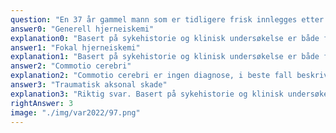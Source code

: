 ```yaml
---
question: "En 37 år gammel mann som er tidligere frisk innlegges etter sykkelulykke. Ved innkomst er GCS 8 (Ø1, V3, M4). Han mottas av traumeteam, intuberes og sederes. Man konkluderer med at det foreligger en isolert hodeskade. CT caput viser kun mindre punktformige blødninger i hjernen. Han henvises derfor til en cerebral MR. Under vises et coronal snitt med MR FLAIR sekvens. Hva er mest sannsynlige morfologiske diagnose basert på sykehistorie og MR?"
answer0: "Generell hjerneiskemi"
explanation0: "Basert på sykehistorie og klinisk undersøkelse er både fokal iskemi (f.eks. sekundært til karskade) og generell iskemi (sekundært til ufrie luftveier, thoraxskade, hypotensjon) en mulighet, men MR-bilde er desidert mest forenlig med traumatisk aksonal skade (typiske forandringer i corpus callosum og mesencephalon)."
answer1: "Fokal hjerneiskemi"
explanation1: "Basert på sykehistorie og klinisk undersøkelse er både fokal iskemi (f.eks. sekundært til karskade) og generell iskemi (sekundært til ufrie luftveier, thoraxskade, hypotensjon) en mulighet, men MR-bilde er desidert mest forenlig med traumatisk aksonal skade (typiske forandringer i corpus callosum og mesencephalon)."
answer2: "Commotio cerebri"
explanation2: "Commotio cerebri er ingen diagnose, i beste fall beskrivelse av en skademekanisme. Dessverre henger dette begrepet igjen i nevrotraumatologien."
answer3: "Traumatisk aksonal skade"
explanation3: "Riktig svar. Basert på sykehistorie og klinisk undersøkelse er både fokal iskemi (f.eks. sekundært til karskade) og generell iskemi (sekundært til ufrie luftveier, thoraxskade, hypotensjon) en mulighet, men MR-bilde er desidert mest forenlig med traumatisk aksonal skade (typiske forandringer i corpus callosum og mesencephalon)."
rightAnswer: 3
image: "./img/var2022/97.png"
---
```

